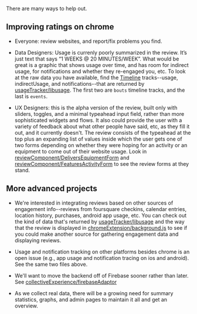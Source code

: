 There are many ways to help out.


## Improving ratings on chrome

* Everyone: review websites, and report/fix problems you find.

* Data Designers:  Usage is currenly poorly summarized in the review. It’s just text that says “1 WEEKS @ 20 MINUTES/WEEK”.  What would be great is a graphic that shows usage over time, and has room for indirect usage, for notifications and whether they re-engaged you, etc.  To look at the raw data you have available, find the [Timeline](Timeline.md) tracks--usage, indirectUsage, and notifications--that are returned by [usageTracker/libusage](../src/usageTracker/libusage.js).  The first two are `bouts` timeline tracks, and the last is `events`.

* UX Designers: this is the alpha version of the review, built only with sliders, toggles, and a minimal typeahead input field, rather than more sophisticated widgets and flows.  It also could provide the user with a variety of feedback about what other people have said, etc, as they fill it out, and it currently doesn't.  The review consists of the typeahead at the top plus an expanding list of values inside which the user gets one of two forms depending on whether they were hoping for an activity or an equipment to come out of their website usage.  Look in [reviewComponent/DeliversEquipmentForm](../src/reviewComponent/DeliversEquipmentForm.jsx) and [reviewComponent/FeaturesActivityForm](../src/reviewComponent/FeaturesActivityForm.jsx) to see the review forms at they stand.



## More advanced projects

* We're interested in integrating reviews based on other sources of engagement info--reviews from foursquare checkins, calendar entries, location history, purchases, android app usage, etc.  You can check out the kind of data that's returned by [usageTracker/libusage](../src/usageTracker/libusage.js) and the way that the review is displayed in [chromeExtension/background.js](../src/chromeExtension/background.jsx) to see if you could make another source for gathering engagement data and displaying reviews.

* Usage and notification tracking on other platforms besides chrome is an open issue (e.g., app usage and notification tracing on ios and android).  See the same two files above.

* We'll want to move the backend off of Firebase sooner rather than later.  See [collectiveExperience/firebaseAdaptor](../src/collectiveExperience/firebaseAdaptor.js)

* As we collect real data, there will be a growing need for summary statistics, graphs, and admin pages to maintain it all and get an overview.
